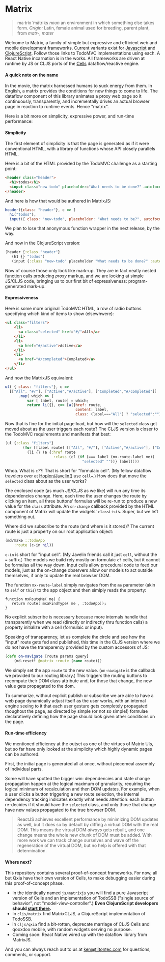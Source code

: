 # Matrix
> ma·trix ˈmātriks *noun* an environment in which something else takes form. *Origin:* Latin, female animal used for breeding, parent plant, from *matr-*, *mater*

Welcome to Matrix, a family of simple but expressive and efficient web and mobile development frameworks. Current variants exist for [Javascript](https://github.com/kennytilton/MatrixJS/tree/master/js/matrixjs) and [ClojureScript](https://github.com/kennytilton/MatrixJS/tree/master/cljs/matrix). Follow those links to TodoMVC implementations using each. A React Native incarnation is in the works. All frameworks are driven at runtime by JS or CLJS ports of the [Cells](https://github.com/kennytilton/cells) dataflow/reactive engine.
#### A quick note on the name
In the movie, the matrix harnessed humans to suck energy from them. In English, a matrix provides the conditions for new things to come to life. The dataflow component of this library animates a proxy web page so it continuously, transparently, and incrementally drives an actual browser page in reaction to runtime events. Hence "matrix".

Here is a bit more on simplicity, expressive power, and run-time performance:

#### Simplicity
The first element of simplicity is that the page is generated as if it were conventional HTML, with a library of functions whose API closely parallels HTML.

Here is a bit of the HTML provided by the TodoMVC challenge as a starting point:
````html
<header class="header">
  <h1>todos</h1>
  <input class="new-todo" placeholder="What needs to be done?" autofocus>
</header>
````
And here is how that would be authored in MatrixJS:
````javascript
header({class: "header"}, c => [
  h1("todos"),
  input({ class: "new-todo", placeholder: "What needs to be?", autofocus: true})])
````
We plan to lose that anonymous function wrapper in the next release, by the way.

And now in the ClojureScript version:
````clojure
(header {:class "header"}
   (h1 {} "todos")
   (input {:class "new-todo" placeholder "What needs to be done?" :autofocus true})))
````
Now of course those only look like mark-up. They are in fact neatly nested function calls producing *proxy* markup, and we are looking at simple JS/CLJS code, bringing us to our first bit of expressiveness: program-generated mark-up.

#### Expressiveness
Here is some more original TodoMVC HTML, a row of radio buttons specifying which kind of items to show (elsewhwere):
````html
<ul class="filters">
    <li>
      <a class="selected" href="#/">All</a>
    </li>
    <li>
      <a href="#/active">Active</a>
    </li>
    <li>
      <a href="#/completed">Completed</a>
    </li>
</ul>
````
And now the MatrixJS equivalent:
````javascript
ul( { class: "filters"}, c =>
  [["All", "#/"], ["Active","#/active"], ["Completed","#/completed"]]
      .map( which => {
          var [ label, route] = which;
          return li({}, c=> [a({href: route,
                                content: label,
                                class: (label==="All") ? "selected":"")})])}))
````
Now that is fine for the initial page load, but how will the `selected` class get moved about as the user triggers each route? The CLJS version is closer to the TodoMVC requirements and manifests that best:
````clojure
(ul {:class "filters"}
        (for [[label route] [["All", "#/"], ["Active","#/active"], ["Completed","#/completed"]]]
          (li {} (a {:href route
                      :class (c? (if (=== label (mx-route-label me))
                                   "selected" ""))} label))))
````
Whoa. What is `c?`?! That is short for "formulaic cell". (My fellow dataflow travelers over at [Hoplon/Javelin()](https://github.com/hoplon/javelin) use `cell=`.) How does that move the `selected` class about as the user works?

The enclosed code (as much JS/CLJS as we like) will run any time its dependencies change. Here, each time the user changes the route by clicking an item, all three buttons' formulas will be re-run to produce a new value for the `class` attribute. An `on-change` callback provided by the HTML component of Matrix will update the widgets' `classList`s. Super, but we left something out.

Where did we subscribe to the route (and where is it stored)? The current route is just a property on our root application object:
````clojure
(md/make ::todoApp
    :route (c-in nil))
````                   
`c-in` is short for "input cell". (My Javelin friends call it just `cell`, without the `=` suffix.) The models we build rely mostly on formulaic `c?` cells, but it cannot be formulas all the way down. Input cells allow procedural code to feed our models, just as the on-change observers allow our models to act outside themselves, if only to update the real browser DOM.

The function `mx-route-label` simply navigates from the `me` parameter (akin to `self` or `this`) to the app object and then simlply reads the property:
````clojurescript
function mxRouteMe( me) {
   return route( mxaFindType( me , :todoApp));
}
````
No explicit subscribe is necessary because more internals handle that transparently when we read (directly or indirectly thru function calls) a property initialize with a cell (formulaic or input).

Speaking of transparency, let us complete the circle and see how the "input" route gets fed and published, this time in the CLJS version where we do not have the transparency provided by the custom accessors of JS:
````clojure
(defn on-navigate [route params query]
    (md-reset! @matrix :route (name route)))
````
We simply set the app `route` to the new value. (`on-navigate` is the callback we provided to our routing library.) This triggers the routing buttons to recompute their DOM class attribute and, for those that change, the new value gets propagated to the dom.

To summarize, without explicit publish or subscribe we are able to have a web page dynamically adjust itself as the user works, with an internal engine seeing to it that each user gesture gets completely propagated thoughout the page, as directed by simple (or not so simple!) formulae declaratively defining how the page should look given other conditions on the page.

#### Run-time efficiency
We mentioned efficiency at the outset as one of the virtues of Matrix UIs, but so far have only looked at the simplicity which highly dynamic pages can be authored.

First, the initial page is generated all at once, without piecemeal assembly of individual parts. 

Some will have spotted the bigger win: dependencies and state change propagation happen at the logical maximum of granularity, requiring the logical minimum of recalculation and then DOM updates. For example, when a user clicks a button triggering a new route selection, the internal dependency tracking indicates exactly what needs attention: each button re-decides if it should have the `selected` class, and only those that change have new values propagated to the true browser DOM.

> ReactJS achieves excellent performance by minimizing DOM updates as well, but it does so by default by diffing a virtual DOM with the real DOM. This means the virtual DOM *always* gets rebuilt, and one change means the whole new chunk of DOM must be added. With more work we can track change ourselves and wave off the regeneration of the virtual DOM, but no help is offered with that determination.

#### Where next?
 This repository contains several proof-of-concept frameworks. For now, all but Qxia have their own version of Cells, to make debugging easier during this proof-of-concept phase.
 * In the identically named `js/matrixjs` you will find a pure Javascript version of Cells and an implementation of TodoSSB ("single source of behavior", not "model-view-controller".) **Even ClojureScript developers should [start there](https://github.com/kennytilton/MatrixJS/tree/master/js/matrixjs).** 
 * In `cljs/matrix` find MatrixCLJS, a ClojureScript implementation of TodoSSB.
 * in `cljs/qxia` find a bit-rotten, deprecate marriage of CLJS Cells and qooxdoo mobile, with random widgets serving no purpose.
 * Coming soon: React Native wired up with the dataflow library from MatrixJS.

And you can always reach out to us at ken@tiltontec.com for questions, comments, or support.
